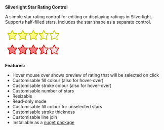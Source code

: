 **Silverlight Star Rating Control**

A simple star rating control for editing or displaying ratings in Silverlight. Supports half-filled stars. Includes the star shape as a separate control.

![](Home_StarRating.png)

**Features:**

* Hover mouse over shows preview of rating that will be selected on click
* Customisable fill colour (also for hover-over)
* Customisable stroke colour (also for hover-over)
* Customisable number of stars
* Resizable
* Read-only mode
* Customisable fill colour for unselected stars
* Customisable stroke thickness
* Customisable line join
* Installable as a [nuget package](http://nuget.org/List/Packages/MarkHeath.StarRating)
